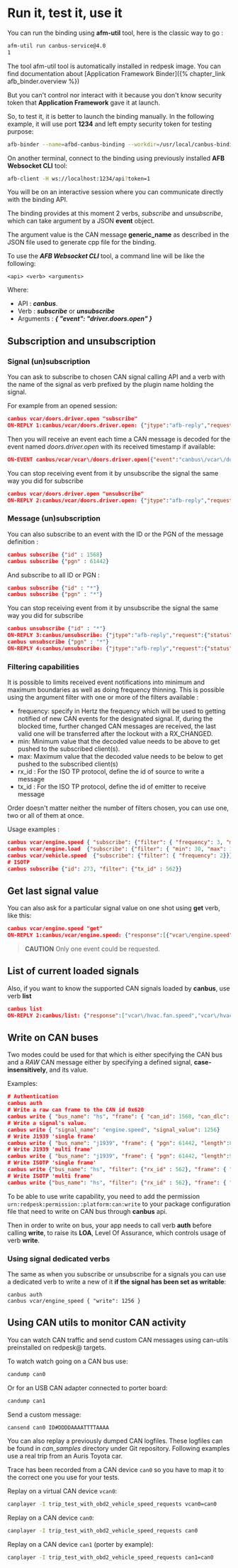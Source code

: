 # Run it, test it, use it

You can run the binding using **afm-util** tool, here is the classic way to go :

```bash
afm-util run canbus-service@4.0
1
```

The tool afm-util tool is automatically installed in redpesk image. You can find documentation about [Application Framework Binder]({% chapter_link afb_binder.overview %})

But you can't control nor interact with it because you don't know security
token that **Application Framework** gave it at launch.

So, to test it, it is better to launch the binding manually. In the following
example, it will use port **1234** and left empty security token for testing
purpose:

```bash
afb-binder --name=afbd-canbus-binding --workdir=/usr/local/canbus-binding --binding=lib/afb-canbus-binding.so --port=1234 --token=1 --tracereq=common -vvv
```

On another terminal, connect to the binding using previously installed
**AFB Websocket CLI** tool:

```bash
afb-client -H ws://localhost:1234/api?token=1
```

You will be on an interactive session where you can communicate directly with
the binding API.

The binding provides at this moment 2 verbs, _subscribe_ and _unsubscribe_,
which can take argument by a JSON **event** object.

The argument value is the CAN message **generic\_name** as described in the
JSON file used to generate cpp file for the binding.

To use the _**AFB Websocket CLI**_ tool, a command line will be like the
following:

```
<api> <verb> <arguments>
```

Where:

* API : _**canbus**_.
* Verb : _**subscribe**_ or _**unsubscribe**_
* Arguments : _**{ "event": "driver.doors.open" }**_

## Subscription and unsubscription

### Signal (un)subscription

You can ask to subscribe to chosen CAN signal calling API and a verb with the
name of the signal as verb prefixed by the plugin name holding the signal.

For example from an opened session:

```json
canbus vcar/doors.driver.open "subscribe"
ON-REPLY 1:canbus/vcar/doors.driver.open: {"jtype":"afb-reply","request":{"status":"success","uuid":"a18fd375-b6fa-4c0e-a1d4-9d3955975ae8"}}
```

Then you will receive an event each time a CAN message is decoded for the event
named _doors.driver.open_ with its received timestamp if available:

```json
ON-EVENT canbus/vcar/vcar\/doors.driver.open({"event":"canbus\/vcar\/doors.driver.open","data":{"vcar\/doors.driver.open":true, "timestamp": 1505812906020023},"jtype":"afb-event"})
```

You can stop receiving event from it by unsubscribe the signal the same way you did for subscribe

```json
canbus vcar/doors.driver.open "unsubscribe"
ON-REPLY 2:canbus/vcar/doors.driver.open: {"jtype":"afb-reply","request":{"status":"success"}}
```

### Message (un)subscription

You can also subscribe to an event with the ID or the PGN of the message definition :

```json
canbus subscribe {"id" : 1568}
canbus subscribe {"pgn" : 61442}
```

And subscribe to all ID or PGN :

```json
canbus subscribe {"id" : "*"}
canbus subscribe {"pgn" : "*"}
```

You can stop receiving event from it by unsubscribe the signal the same way you did for subscribe

```json
canbus unsubscribe {"id" : "*"}
ON-REPLY 3:canbus/unsubscribe: {"jtype":"afb-reply","request":{"status":"success"}}
canbus unsubscribe {"pgn" : "*"}
ON-REPLY 4:canbus/unsubscribe: {"jtype":"afb-reply","request":{"status":"success"}}
```

### Filtering capabilities

It is possible to limits received event notifications into minimum and maximum
boundaries as well as doing frequency thinning. This is possible using the
argument filter with one or more of the filters available :

* frequency: specify in Hertz the frequency which will be used to getting
 notified of new CAN events for the designated signal. If, during the blocked
 time, further changed CAN messages are received, the last valid one will be
 transferred after the lockout with a RX_CHANGED.
* min: Minimum value that the decoded value needs to be above to get pushed to
 the subscribed client(s).
* max: Maximum value that the decoded value needs to be below to get pushed to
 the subscribed client(s)
* rx_id : For the ISO TP protocol, define the id of source to write a message
* tx_id : For the ISO TP protocol, define the id of emitter to receive message

Order doesn't matter neither the number of filters chosen, you can use one, two
or all of them at once.

Usage examples :

```json
canbus vcar/engine.speed { "subscribe": {"filter": { "frequency": 3, "min": 1250, "max": 3500}}}
canbus vcar/engine.load  {"subscribe": {"filter": { "min": 30, "max": 100}}}
canbus vcar/vehicle.speed  {"subscribe": {"filter": { "frequency": 2}}}
# ISOTP
canbus subscribe {"id": 273, "filter": {"tx_id" : 562}}
```

## Get last signal value

You can also ask for a particular signal value on one shot using **get** verb, like
this:

```json
canbus vcar/engine.speed "get"
ON-REPLY 1:canbus/vcar/engine.speed: {"response":[{"vcar\/engine.speed":0}],"jtype":"afb-reply","request":{"status":"success"}}
```

> **CAUTION** Only one event could be requested.

## List of current loaded signals

Also, if you want to know the supported CAN signals loaded by **canbus**, use
verb **list**

```json
canbus list
ON-REPLY 2:canbus/list: {"response":["vcar\/hvac.fan.speed","vcar\/hvac.temperature.left","vcar\/hvac.temperature.right","vcar\/hvac.temperature.average","vcar\/engine.speed","vcar\/fuel.level.low","vcar\/fuel.level","vcar\/vehicle.average.speed","vcar\/engine.oil.temp","vcar\/engine.oil.temp.high","vcar\/doors.boot.open","vcar\/doors.front_left.open","vcar\/doors.front_right.open","vcar\/doors.rear_left.open","vcar\/doors.rear_right.open","vcar\/windows.front_left.open","vcar\/windows.front_right.open","vcar\/windows.rear_left.open","vcar\/windows.rear_right.open","vcar\/engine.load","vcar\/engine.coolant.temperature","vcar\/fuel.pressure","vcar\/intake.manifold.pressure","vcar\/engine.speed","vcar\/vehicle.speed","vcar\/intake.air.temperature","vcar\/mass.airflow","vcar\/throttle.position","vcar\/running.time","vcar\/EGR.error","vcar\/fuel.level","vcar\/barometric.pressure","vcar\/ambient.air.temperature","vcar\/commanded.throttle.position","vcar\/ethanol.fuel.percentage","vcar\/accelerator.pedal.position","vcar\/hybrid.battery-pack.remaining.life","vcar\/engine.oil.temperature","vcar\/engine.fuel.rate","vcar\/engine.torque"],"jtype":"afb-reply","request":{"status":"success","uuid":"32df712a-c7fa-4d58-b70b-06a87f03566b"}}
```

## Write on CAN buses

Two modes could be used for that which is either specifying the CAN bus and a
*RAW* CAN message either by specifying a defined signal, **case-insensitively**,
and its value.

Examples:

```json
# Authentication
canbus auth
# Write a raw can frame to the CAN id 0x620
canbus write { "bus_name": "hs", "frame": { "can_id": 1568, "can_dlc": 8, "can_data": [ 255, 255, 255, 255, 255, 255, 255, 255]} }
# Write a signal's value.
canbus write { "signal_name": "engine.speed", "signal_value": 1256}
# Write J1939 'single frame'
canbus write { "bus_name": "j1939", "frame": { "pgn": 61442, "length":8, "data": [ 255, 255, 255, 255, 255, 255, 255, 255]} }
# Write J1939 'multi frame'
canbus write { "bus_name": "j1939", "frame": { "pgn": 61442, "length":9, "data": [ 255, 255, 255, 255, 255, 255, 255, 255, 254]} }
# Write ISOTP 'single frame'
canbus write {"bus_name": "hs", "filter": {"rx_id" : 562}, "frame": { "can_id": 273, "can_dlc": 8, "can_data": [ 255, 255, 255, 255, 255, 255, 255, 255]} }
# Write ISOTP 'multi frame'
canbus write {"bus_name": "hs", "filter": {"rx_id" : 562}, "frame": { "can_id": 273, "can_dlc": 9, "can_data": [ 255, 255, 255, 255, 255, 255, 255, 255, 25]} }
```

To be able to use write capability, you need to add the permission
 ```urn:redpesk:permission::platform:can:write``` to your package configuration
 file that need to write on CAN bus through **canbus** api.

Then in order to write on bus, your app needs to call verb **auth**
before calling **write**, to raise its **LOA**, Level Of Assurance,
which controls usage of verb **write**.

### Using signal dedicated verbs

The same as when you subscribe or unsubscribe for a signals you can use a
dedicated verb to write a new of it **if the signal has been set as writable**:

```
canbus auth
canbus vcar/engine_speed { "write": 1256 }
```

## Using CAN utils to monitor CAN activity

You can watch CAN traffic and send custom CAN messages using can-utils
preinstalled on redpesk@ targets.

To watch watch going on a CAN bus use:

```bash
candump can0
```

Or for an USB CAN adapter connected to porter board:

```bash
candump can1
```

Send a custom message:

```bash
cansend can0 ID#DDDDAAAATTTTAAAA
```

You can also replay a previously dumped CAN logfiles. These logfiles can be
found in _can_samples_ directory under Git repository. Following examples use
a real trip from an Auris Toyota car.

Trace has been recorded from a CAN device `can0` so you have to map it to the
correct one you use for your tests.

Replay on a virtual CAN device `vcan0`:

```bash
canplayer -I trip_test_with_obd2_vehicle_speed_requests vcan0=can0
```

Replay on a CAN device `can0`:

```bash
canplayer -I trip_test_with_obd2_vehicle_speed_requests can0
```

Replay on a CAN device `can1` (porter by example):

```bash
canplayer -I trip_test_with_obd2_vehicle_speed_requests can1=can0
```
